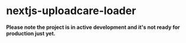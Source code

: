 # nextjs-uploadcare-loader

**Please note the project is in active development and it's not ready for production just yet.**
